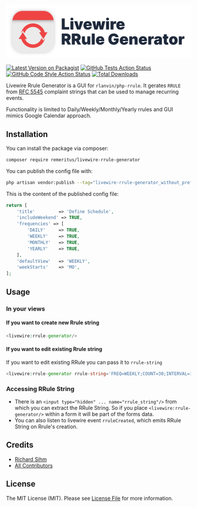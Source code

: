 <p align="center">
<img src="./docs/images/livewire-rrule-generator-logo.png" width="512px" alt="Livewire RRule Generator">
</p>

[![Latest Version on Packagist](https://img.shields.io/packagist/v/remeritus/livewire-rrule-generator.svg?style=flat-square)](https://packagist.org/packages/remeritus/livewire-rrule-generator)
[![GitHub Tests Action Status](https://img.shields.io/github/workflow/status/remeritus/livewire-rrule-generator/run-tests?label=tests)](https://github.com/remeritus/livewire-rrule-generator/actions?query=workflow%3Arun-tests+branch%3Amain)
[![GitHub Code Style Action Status](https://img.shields.io/github/workflow/status/remeritus/livewire-rrule-generator/Check%20&%20fix%20styling?label=code%20style)](https://github.com/remeritus/livewire-rrule-generator/actions?query=workflow%3A"Check+%26+fix+styling"+branch%3Amain)
[![Total Downloads](https://img.shields.io/packagist/dt/remeritus/livewire-rrule-generator.svg?style=flat-square)](https://packagist.org/packages/remeritus/livewire-rrule-generator)

Livewire Rrule Generator is a GUI for `rlanvin/php-rrule`. It gerates `RRULE` from [RFC 5545](https://datatracker.ietf.org/doc/html/rfc5545) complaint strings that can be used to manage recurring events. 

Functionality is limited to Daily/Weekly/Monthly/Yearly rrules and GUI mimics Google Calendar approach.

## Installation

You can install the package via composer:

```bash
composer require remeritus/livewire-rrule-generator
```

You can publish the config file with:
```bash
php artisan vendor:publish --tag="livewire-rrule-generator_without_prefix-config"
```


This is the content of the published config file:

```php
return [
    'title'         => 'Define Schedule',
    'includeWeekend' => TRUE,
    'frequencies' => [
        'DAILY'     => TRUE,
        'WEEKLY'    => TRUE,
        'MONTHLY'   => TRUE,
        'YEARLY'    => TRUE,
    ],
    'defaultView'   => 'WEEKLY',
    'weekStarts'    => 'MO',
];
```

## Usage
### In your views
#### If you want to create new Rrule string
```php
<livewire:rrule-generator/>
```
#### If you want to edit existing Rrule string
If you want to edit existing RRule you can pass it to `rrule-string`
```php
<livewire:rrule-generator rrule-string='FREQ=WEEKLY;COUNT=30;INTERVAL=1' />
```
### Accessing  RRule String
- There is an `<input type="hidden" ... name="rrule_string"/>` from which you can extract the RRule String. So if you place `<livewire:rrule-generator/>` within a form it will be part of the forms data. 
- You can also listen to livewire event `rruleCreated`, which emits RRule String on Rrule's creation.

[//]: # (## Testing)

[//]: # ()
[//]: # (```bash)

[//]: # (composer test)

[//]: # (```)

[//]: # (## Changelog)

[//]: # ()
[//]: # (Please see [CHANGELOG]&#40;CHANGELOG.md&#41; for more information on what has changed recently.)

[//]: # (## Contributing)

[//]: # ()
[//]: # (Please see [CONTRIBUTING]&#40;.github/CONTRIBUTING.md&#41; for details.)

[//]: # (## Security Vulnerabilities)

[//]: # ()
[//]: # (Please review [our security policy]&#40;../../security/policy&#41; on how to report security vulnerabilities.)

## Credits

- [Richard Sihm](https://github.com/remeritus)
- [All Contributors](../../contributors)

## License

The MIT License (MIT). Please see [License File](LICENSE.md) for more information.

